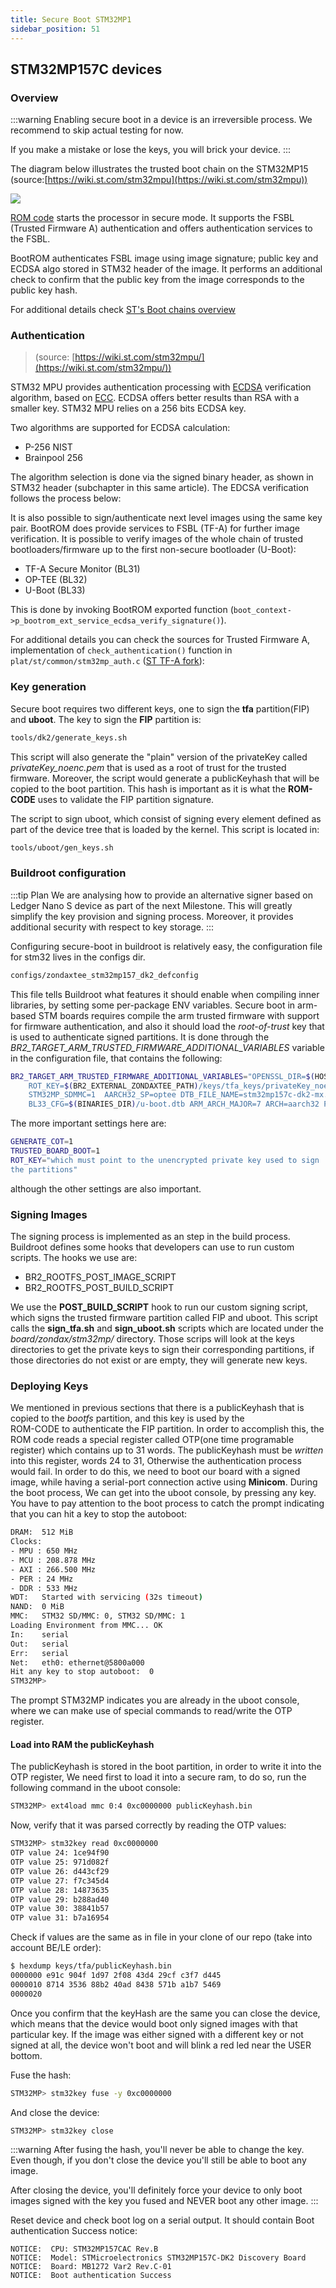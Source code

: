 ```yaml
---
title: Secure Boot STM32MP1
sidebar_position: 51
---
```


## STM32MP157C devices

<!--:::caution-->
<!--There is a known issue that affect secure boot in stm32mp in new Yocto versions.-->
<!--ST Microelectronics is working on a final solution.-->

<!--More information can be found here: **[:link: Link](-->
<!--https://community.st.com/s/question/0D53W00000HzBau/get-stuck-in-tfa-boot-bl2-failed-to-load-image-stm32mp1)**-->
<!--:::-->

### Overview

:::warning
Enabling secure boot in a device is an irreversible process. We recommend to skip actual testing for now.

If you make a mistake or lose the keys, you will brick your device.
:::

The diagram below illustrates the trusted boot chain on the STM32MP15 (source:[https://wiki.st.com/stm32mpu](https://wiki.st.com/stm32mpu))

![](https://wiki.st.com/stm32mpu/nsfr_img_auth.php/1/10/Trusted_boot_chain.png)

[ROM code](https://wiki.st.com/stm32mpu/wiki/STM32MP15_ROM_code_overview) starts the processor in secure mode. It supports the FSBL (Trusted Firmware A) authentication and offers authentication services to the FSBL.

BootROM authenticates FSBL image using image signature; public key and ECDSA algo stored in STM32 header of the image. It performs an additional check to confirm that the public key from the image corresponds to the public key hash.

For additional details check [ST's Boot chains overview](https://wiki.st.com/stm32mpu/wiki/Boot_chains_overview.)

### Authentication

> (source: [https://wiki.st.com/stm32mpu/](https://wiki.st.com/stm32mpu/))

STM32 MPU provides authentication processing with [ECDSA](https://wiki.st.com/stm32mpu/wiki/STM32MP15_secure_boot#cite_note-1) verification algorithm, based on [ECC](https://wiki.st.com/stm32mpu/wiki/STM32MP15_secure_boot#cite_note-2). ECDSA offers better results than RSA with a smaller key. STM32 MPU relies on a 256 bits ECDSA key.

Two algorithms are supported for ECDSA calculation:

- P-256 NIST
- Brainpool 256

The algorithm selection is done via the signed binary header, as shown in STM32 header (subchapter in this same article).
The EDCSA verification follows the process below:

It is also possible to sign/authenticate next level images using the same key pair. BootROM does provide services to FSBL (TF-A) for further image verification. It is possible to verify images of the whole chain of trusted bootloaders/firmware up to the first non-secure bootloader (U-Boot):

- TF-A Secure Monitor (BL31)
- OP-TEE (BL32)
- U-Boot (BL33)

This is done by invoking BootROM exported function (`boot_context->p_bootrom_ext_service_ecdsa_verify_signature()`).

For additional details you can check the sources for Trusted Firmware A, implementation of `check_authentication()` function in `plat/st/common/stm32mp_auth.c` ([ST TF-A fork](https://github.com/STMicroelectronics/arm-trusted-firmware)):

### Key generation

Secure boot requires two different keys, one to sign the **tfa** partition(FIP)
and **uboot**. The key to sign the **FIP** partition is:

```bash
tools/dk2/generate_keys.sh
```

This script will also generate the "plain" version of the
privateKey called _privateKey_noenc.pem_ that is used as a root of
trust for the trusted firmware. Moreover, the script would generate a
publicKeyhash that will be copied to the boot partition. This hash is
important as it is what the **ROM-CODE** uses to validate the FIP
partition signature.

The script to sign uboot, which consist of signing every element defined
as part of the device tree that is loaded by the kernel. This script is
located in:

```bash
tools/uboot/gen_keys.sh
```

### Buildroot configuration

:::tip Plan
We are analysing how to provide an alternative signer based on Ledger Nano S device as part of the next Milestone. This will greatly simplify the key provision and signing process. Moreover, it provides additional security with respect to key storage.
:::

Configuring secure-boot in buildroot is relatively easy, the
configuration file for stm32 lives in the configs dir.

```bash
configs/zondaxtee_stm32mp157_dk2_defconfig
```

This file tells Buildroot what features it should enable when compiling
inner libraries, by setting some per-package ENV variables.
Secure boot in arm-based STM boards requires compile the arm trusted
firmware with support for firmware authentication, and also it
should load the _root-of-trust_ key that is used to authenticate
signed partitions. It is done through the _BR2_TARGET_ARM_TRUSTED_FIRMWARE_ADDITIONAL_VARIABLES_
variable in the configuration file, that contains the
following:

```bash
BR2_TARGET_ARM_TRUSTED_FIRMWARE_ADDITIONAL_VARIABLES="OPENSSL_DIR=$(HOST_DIR)/usr GENERATE_COT=1 TRUSTED_BOARD_BOOT=1 \
    ROT_KEY=$(BR2_EXTERNAL_ZONDAXTEE_PATH)/keys/tfa_keys/privateKey_noenc.pem MBEDTLS_DIR=$(MBEDTLS_DIR) \
    STM32MP_SDMMC=1  AARCH32_SP=optee DTB_FILE_NAME=stm32mp157c-dk2-mx.dtb STM32MP_USB_PROGRAMMER=1 \
    BL33_CFG=$(BINARIES_DIR)/u-boot.dtb ARM_ARCH_MAJOR=7 ARCH=aarch32 PLAT=stm32mp1"
```

The more important settings here are:

```bash
GENERATE_COT=1
TRUSTED_BOARD_BOOT=1
ROT_KEY="which must point to the unencrypted private key used to sign
the partitions"
```

although the other settings are also important.

### Signing Images

The signing process is implemented as an step in the build process. Buildroot defines some hooks
that developers can use to run custom scripts. The hooks we use are:

- BR2_ROOTFS_POST_IMAGE_SCRIPT
- BR2_ROOTFS_POST_BUILD_SCRIPT

We use the **POST_BUILD_SCRIPT** hook to run our custom signing script,
which signs the trusted firmware partition called FIP and uboot. This
script calls the **sign_tfa.sh** and **sign_uboot.sh** scripts which are located under the
_board/zondax/stm32mp/_ directory. Those scrips will look at the keys directories to get
the private keys to sign their corresponding partitions, if those
directories do not exist or are empty, they will generate new keys.

### Deploying Keys

We mentioned in previous sections that there is a publicKeyhash that is
copied to the _bootfs_ partition, and this key is used by the  
ROM-CODE to authenticate the FIP partition. In order to accomplish
this, the ROM code reads a special register called OTP(one time
programable register) which contains up to 31 words. The publicKeyhash
must be _written_ into this register, words 24 to 31, Otherwise the
authentication process would fail. In order to do this, we need to boot
our board with a signed image, while having a serial-port connection
active using **Minicom**. During the boot process, We can get into the uboot
console, by pressing any key. You have to pay attention to the boot
process to catch the prompt indicating that you can hit a key to stop the
autoboot:

```bash
DRAM:  512 MiB
Clocks:
- MPU : 650 MHz
- MCU : 208.878 MHz
- AXI : 266.500 MHz
- PER : 24 MHz
- DDR : 533 MHz
WDT:   Started with servicing (32s timeout)
NAND:  0 MiB
MMC:   STM32 SD/MMC: 0, STM32 SD/MMC: 1
Loading Environment from MMC... OK
In:    serial
Out:   serial
Err:   serial
Net:   eth0: ethernet@5800a000
Hit any key to stop autoboot:  0
STM32MP>
```

The prompt STM32MP indicates you are already in the uboot console, where
we can make use of special commands to read/write the OTP register.

#### Load into RAM the publicKeyhash

The publicKeyhash is stored in the boot partition, in order to write it
into the OTP register, We need first to load it into a secure ram, to do
so, run the following command in the uboot console:

```bash
STM32MP> ext4load mmc 0:4 0xc0000000 publicKeyhash.bin
```

Now, verify that it was parsed correctly by reading the OTP values:

```sh
STM32MP> stm32key read 0xc0000000
OTP value 24: 1ce94f90
OTP value 25: 971d082f
OTP value 26: d443cf29
OTP value 27: f7c345d4
OTP value 28: 14873635
OTP value 29: b288ad40
OTP value 30: 38841b57
OTP value 31: b7a16954
```

Check if values are the same as in file in your clone of our repo (take into account BE/LE order):

```sh
$ hexdump keys/tfa/publicKeyhash.bin
0000000 e91c 904f 1d97 2f08 43d4 29cf c3f7 d445
0000010 8714 3536 88b2 40ad 8438 571b a1b7 5469
0000020
```

Once you confirm that the keyHash are the same you can close the device,
which means that the device would boot only signed images with that particular key. If the image
was either signed with a different key or not signed at all, the device won't
boot and will blink a red led near the USER bottom.

Fuse the hash:

```sh
STM32MP> stm32key fuse -y 0xc0000000
```

And close the device:

```sh
STM32MP> stm32key close
```

:::warning
After fusing the hash, you'll never be able to change the key. Even though, if you don't close the device you'll still be able to boot any image.

After closing the device, you'll definitely force your device to only boot images signed with the key you fused and NEVER boot any other image.
:::

Reset device and check boot log on a serial output. It should contain Boot authentication Success notice:

```
NOTICE:  CPU: STM32MP157CAC Rev.B
NOTICE:  Model: STMicroelectronics STM32MP157C-DK2 Discovery Board
NOTICE:  Board: MB1272 Var2 Rev.C-01
NOTICE:  Boot authentication Success
```
